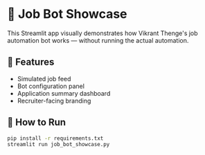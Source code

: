 # 🤖 Job Bot Showcase

This Streamlit app visually demonstrates how Vikrant Thenge's job automation bot works — without running the actual automation.

## 🔧 Features
- Simulated job feed
- Bot configuration panel
- Application summary dashboard
- Recruiter-facing branding

## 🚀 How to Run
```bash
pip install -r requirements.txt
streamlit run job_bot_showcase.py
